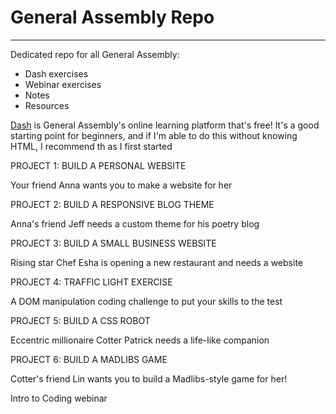 # General Assembly Repo
----
Dedicated repo for all General Assembly:
- Dash exercises
- Webinar exercises
- Notes
- Resources

[Dash](https://dash.generalassemb.ly/projects) is General Assembly's online learning platform that's free! It's a good starting point for beginners, and if I'm able to do this without knowing HTML, I recommend th as I first started 


PROJECT 1: BUILD A PERSONAL WEBSITE

Your friend Anna wants you to make a website for her

PROJECT 2: BUILD A RESPONSIVE BLOG THEME

Anna's friend Jeff needs a custom theme for his poetry blog

PROJECT 3: BUILD A SMALL BUSINESS WEBSITE

Rising star Chef Esha is opening a new restaurant and needs a website

PROJECT 4: TRAFFIC LIGHT EXERCISE

A DOM manipulation coding challenge to put your skills to the test

PROJECT 5: BUILD A CSS ROBOT

Eccentric millionaire Cotter Patrick needs a life-like companion

PROJECT 6: BUILD A MADLIBS GAME

Cotter's friend Lin wants you to build a Madlibs-style game for her!

Intro to Coding webinar
